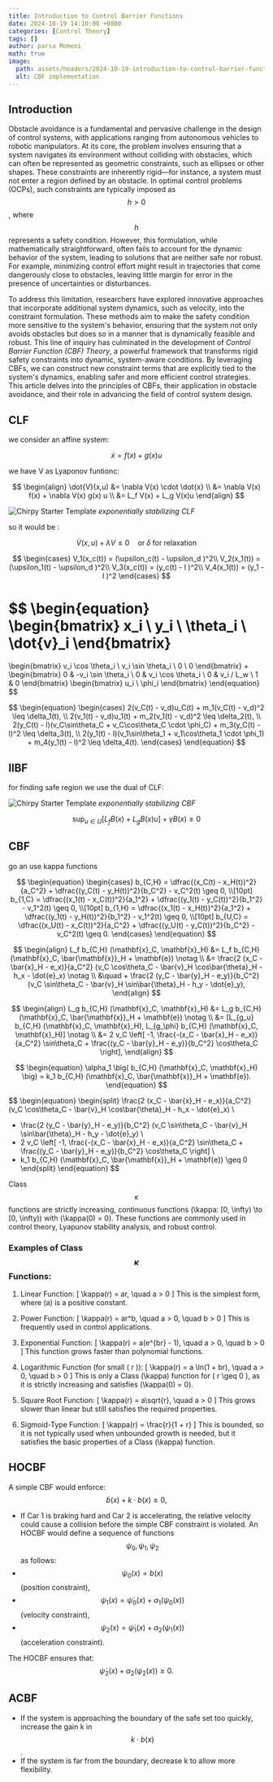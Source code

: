 ```yaml
---
title: Introduction to Control Barrier Functions
date: 2024-10-19 14:10:00 +0800
categories: [Control Theory]
tags: []
author: parsa Momeni
math: true
image:
  path: assets/headers/2024-10-19-introduction-to-control-barrier-functions.png
  alt: CBF implementation
---
```

## Introduction

Obstacle avoidance is a fundamental and pervasive challenge in the design of control systems, with applications ranging from autonomous vehicles to robotic manipulators. At its core, the problem involves ensuring that a system navigates its environment without colliding with obstacles, which can often be represented as geometric constraints, such as ellipses or other shapes. These constraints are inherently rigid—for instance, a system must not enter a region defined by an obstacle. In optimal control problems (OCPs), such constraints are typically imposed as $$h > 0$$, where $$h$$ represents a safety condition. However, this formulation, while mathematically straightforward, often fails to account for the dynamic behavior of the system, leading to solutions that are neither safe nor robust. For example, minimizing control effort might result in trajectories that come dangerously close to obstacles, leaving little margin for error in the presence of uncertainties or disturbances.

To address this limitation, researchers have explored innovative approaches that incorporate additional system dynamics, such as velocity, into the constraint formulation. These methods aim to make the safety condition more sensitive to the system's behavior, ensuring that the system not only avoids obstacles but does so in a manner that is dynamically feasible and robust. This line of inquiry has culminated in the development of *Control Barrier Function (CBF) Theory*, a powerful framework that transforms rigid safety constraints into dynamic, system-aware conditions. By leveraging CBFs, we can construct new constraint terms that are explicitly tied to the system's dynamics, enabling safer and more efficient control strategies. This article delves into the principles of CBFs, their application in obstacle avoidance, and their role in advancing the field of control system design.
## CLF

we consider an affine system:

$$
\dot{x} = f(x) + g(x)u
$$


we have V as Lyaponov funtionc:

$$
\begin{align}
\dot{V}(x,u) &= \nabla V(x) \cdot \dot{x} \\
       &= \nabla V(x) f(x) + \nabla V(x) g(x) u \\
       &= L_f V(x) + L_g V(x)u 
\end{align}
$$


![Chirpy Starter Template](/assets/articles/2024-10-19-clf.png)
_exponentially stabilizing CLF_

so it would be :

$$
\dot{V}(x,u) + \lambda V \leq 0 \quad \text{or} \; \delta \; \text{for relaxation}
$$

$$
\begin{cases} 
      V_1(x_c(t)) = (\upsilon_c(t) - \upsilon_d )^2\\ 
      V_2(x_1(t)) = (\upsilon_1(t) - \upsilon_d )^2\\
      V_3(x_c(t)) = (y_c(t) - l )^2\\
      V_4(x_1(t)) = (y_1 - l )^2
   \end{cases}
$$

$$
\begin{equation}
\begin{bmatrix}
x_i \\
y_i \\
\theta_i \\
\dot{v}_i
\end{bmatrix}
=
\begin{bmatrix}
v_i \cos \theta_i \\
v_i \sin \theta_i \\
0 \\
0
\end{bmatrix}
+
\begin{bmatrix}
0 & -v_i \sin \theta_i \\
0 & v_i \cos \theta_i \\
0 & v_i / L_w \\
1 & 0
\end{bmatrix}
\begin{bmatrix}
u_i \\
\phi_i 
\end{bmatrix}
\end{equation}
$$

$$
\begin{equation}
\begin{cases}
2(v_C(t) - v_d)u_C(t) + m_1(v_C(t) - v_d)^2 \leq \delta_1(t),  \\
2(v_1(t) - v_d)u_1(t) + m_2(v_1(t) - v_d)^2 \leq \delta_2(t), \\
2(y_C(t) - l)(v_C\sin\theta_C + v_C\cos\theta_C \cdot \phi_C) + m_3(y_C(t) - l)^2 \leq \delta_3(t),  \\
2(y_1(t) - l)(v_1\sin\theta_1 + v_1\cos\theta_1 \cdot \phi_1) + m_4(y_1(t) - l)^2 \leq \delta_4(t). 
\end{cases}
\end{equation}
$$


## llBF

for finding safe region we use the dual of CLF:
 

![Chirpy Starter Template](/assets/articles/2024-10-19-cbf.png)
_exponentially stabilizing CBF_

$$
\begin{equation}
\sup_{u \in U} \left[ L_f B(x) + L_g B(x) u \right] + \gamma B(x) \geq 0
\end{equation}
$$

## CBF

go an use kappa functions

$$
\begin{equation}
\begin{cases}
b_{C,H} = \dfrac{(x_C(t) - x_H(t))^2}{a_C^2} + \dfrac{(y_C(t) - y_H(t))^2}{b_C^2} - v_C^2(t) \geq 0, \\[10pt]
b_{1,C} = \dfrac{(x_1(t) - x_C(t))^2}{a_1^2} + \dfrac{(y_1(t) - y_C(t))^2}{b_1^2} - v_1^2(t) \geq 0, \\[10pt]
b_{1,H} = \dfrac{(x_1(t) - x_H(t))^2}{a_1^2} + \dfrac{(y_1(t) - y_H(t))^2}{b_1^2} - v_1^2(t) \geq 0, \\[10pt]
b_{U,C} = \dfrac{(x_U(t) - x_C(t))^2}{a_C^2} + \dfrac{(y_U(t) - y_C(t))^2}{b_C^2} - v_C^2(t) \geq 0.
\end{cases}
\end{equation}
$$

$$
\begin{align}
L_f b_{C,H} (\mathbf{x}_C, \mathbf{x}_H) &= L_f b_{C,H} (\mathbf{x}_C, \bar{\mathbf{x}}_H + \mathbf{e}) \notag \\
&= \frac{2 (x_C - \bar{x}_H - e_x)}{a_C^2} (v_C \cos\theta_C - \bar{v}_H \cos\bar{\theta}_H - h_x - \dot{e}_x) \notag \\
&\quad + \frac{2 (y_C - \bar{y}_H - e_y)}{b_C^2} (v_C \sin\theta_C - \bar{v}_H \sin\bar{\theta}_H - h_y - \dot{e}_y), 
\end{align}
$$

$$
\begin{align}
L_g b_{C,H} (\mathbf{x}_C, \mathbf{x}_H) &= L_g b_{C,H} (\mathbf{x}_C, \bar{\mathbf{x}}_H + \mathbf{e}) \notag \\
&= [L_{g_u} b_{C,H} (\mathbf{x}_C, \mathbf{x}_H), L_{g_\phi} b_{C,H} (\mathbf{x}_C, \mathbf{x}_H)] \notag \\
&= 2 v_C \left[ -1, \frac{-(x_C - \bar{x}_H - e_x)}{a_C^2} \sin\theta_C + \frac{(y_C - \bar{y}_H - e_y)}{b_C^2} \cos\theta_C \right], 
\end{align}
$$

$$
\begin{equation}
\alpha_1 \big( b_{C,H} (\mathbf{x}_C, \mathbf{x}_H) \big) = k_1 b_{C,H} (\mathbf{x}_C, \bar{\mathbf{x}}_H + \mathbf{e}).
\end{equation}
$$

$$
\begin{equation}
\begin{split}
\frac{2 (x_C - \bar{x}_H - e_x)}{a_C^2} (v_C \cos\theta_C - \bar{v}_H \cos\bar{\theta}_H - h_x - \dot{e}_x) \\
+ \frac{2 (y_C - \bar{y}_H - e_y)}{b_C^2} (v_C \sin\theta_C - \bar{v}_H \sin\bar{\theta}_H - h_y - \dot{e}_y) \\
+ 2 v_C \left[ -1, \frac{-(x_C - \bar{x}_H - e_x)}{a_C^2} \sin\theta_C + \frac{(y_C - \bar{y}_H - e_y)}{b_C^2} \cos\theta_C \right] \\
+ k_1 b_{C,H} (\mathbf{x}_C, \bar{\mathbf{x}}_H + \mathbf{e}) \geq 0
\end{split}
\end{equation}
$$

Class $$\kappa $$ functions are strictly increasing, continuous functions \(\kappa: [0, \infty) \to [0, \infty)\) with \(\kappa(0) = 0\). These functions are commonly used in control theory, Lyapunov stability analysis, and robust control.



### Examples of Class $$\kappa$$ Functions:
1. Linear Function: 
   \[
   \kappa(r) = ar, \quad a > 0
   \]
   This is the simplest form, where \(a\) is a positive constant.

2. Power Function:
   \[
   \kappa(r) = ar^b, \quad a > 0, \quad b > 0
   \]
   This is frequently used in control applications.

3. Exponential Function:
   \[
   \kappa(r) = a(e^{br} - 1), \quad a > 0, \quad b > 0
   \]
   This function grows faster than polynomial functions.

4. Logarithmic Function (for small \( r \)):
   \[
   \kappa(r) = a \ln(1 + br), \quad a > 0, \quad b > 0
   \]
   This is only a Class \(\kappa\) function for \( r \geq 0 \), as it is strictly increasing and satisfies \(\kappa(0) = 0\).

5. Square Root Function:
   \[
   \kappa(r) = a\sqrt{r}, \quad a > 0
   \]
   This grows slower than linear but still satisfies the required properties.

6. Sigmoid-Type Function:
   \[
   \kappa(r) = \frac{r}{1 + r}
   \]
   This is bounded, so it is not typically used when unbounded growth is needed, but it satisfies the basic properties of a Class \(\kappa\) function.



## HOCBF

A simple CBF would enforce:
   $$
   \dot{b}(x) + k \cdot b(x) \geq 0,
   $$

- If Car 1 is braking hard and Car 2 is accelerating, the relative velocity could cause a collision before the simple CBF constraint is violated.
An HOCBF would define a sequence of functions $$ \psi_0, \psi_1, \psi_2 $$ as follows:
- $$ \psi_0(x) = b(x) $$ (position constraint), 
- $$ \psi_1(x) = \dot{\psi}_0(x) + \alpha_1(\psi_0(x)) $$ (velocity constraint), 
- $$ \psi_2(x) = \dot{\psi}_1(x) + \alpha_2(\psi_1(x)) $$ (acceleration constraint).


The HOCBF ensures that:
$$
\dot{\psi}_2(x) + \alpha_2(\psi_2(x)) \geq 0.
$$


## ACBF

- If the system is approaching the boundary of the safe set too quickly, increase the gain k in $$k \cdot b(x)$$. 
- If the system is far from the boundary, decrease k to allow more flexibility.
